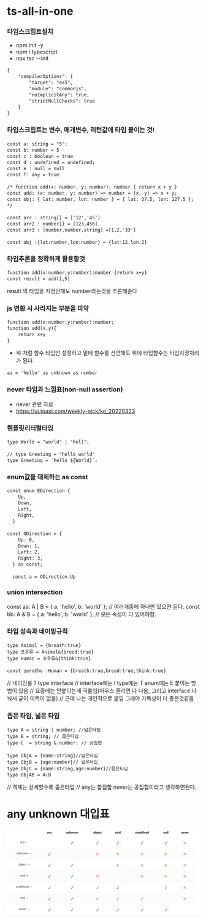 # ts-all-in-one

### 타입스크립트설치

- npm init -y
- npm i typescript
- npx tsc --init

```
{
    "compilerOptions": {
        "target": "es5",
        "module": "commonjs",
        "noImplicitAny": true,
        "strictNullChecks": true
    }
}
```

### 타입스크립트는 변수, 매개변수, 리턴값에 타입 붙이는 것!

```
const a: string = "5";
const b: number = 5
const c : boolean = true
const d : undefined = undefined;
const e : null = null
const f: any = true

/* function add(x: number, y: number): number { return x + y }
const add: (x: number, y: number) => number = (x, y) => x + y;
const obj: { lat: number, lon: number } = { lat: 37.5, lon: 127.5 }; */

const arr : string[] = ['12','45']
const arr2 : number[] = [123,456]
const arr3 : [number,number,string] =[1,2,'33']

const obj :{lat:number,lon:number} = {lat:12,lon:2}
```

### 타입추론을 정확하게 활용할것

```
function add(x:number,y:number):number {return x+y}
const result = add(1,5)
```

result 의 타입을 지정안해도 number라는것을 추론해준다

### js 변환 시 사라지는 부분을 파악

```
function add(x:number,y:number):number;
function add(x,y){
    return x+y
}
```

- 위 처럼 함수 타입만 설정하고 밑에 함수를 선언해도 위에 타입함수는 타입지정처리가 된다.

```
aa = 'hello' as unknown as number
```

### never 타입과 느낌표(non-null assertion)

- never 관련 자료
- https://ui.toast.com/weekly-pick/ko_20220323

### 템플릿리터럴타입

```
type World = "world" | "hell";

// type Greeting = "hello world"
type Greeting = `hello ${World}`;
```

### enum값을 대체하는 as const

```
const enum EDirection {
    Up,
    Down,
    Left,
    Right,
  }

const ODirection = {
    Up: 0,
    Down: 1,
    Left: 2,
    Right: 3,
  } as const;

  const a = ODirection.Up
```

### union intersection

const aa: A | B = { a: 'hello', b: 'world' }; // 여러개중에 하나만 있으면 된다.
const bb: A & B = { a: 'hello', b: 'world' }; // 모든 속성이 다 있어야함.

### 타입 상속과 네이밍규칙

```
type Animal = {breath:true}
type 포유류 = Animal&{breed:true}
type Human = 포유류&{think:true}

const zeroCho :Human = {breath:true,breed:true,think:true}
```

// 네이밍룰 ? type interface
// interface에는 I type에는 T enum에는 E 붙이는 방법이 있음
// 요즘에는 안붙이는게 국룰임(마우스 올리면 다 나옴, 그리고 interface 나눠서 굳이 이득이 없음)
// 근데 나는 개인적으로 붙임 그래야 가독성이 더 좋은것같음

### 좁은 타입, 넓은 타입

```
type A = string | number; //넓은타입
type B = string; // 좁은타입
type C  = string & number; // 공집합

type ObjA = {name:string}//넓은타입
type ObjB = {age:number}// 넓은타입
type ObjC = {name:string,age:number}//좁은타입
type ObjAB = A|B
```

// 객체는 상세할수록 좁은타입
// any는 합집합 never는 공집합이라고 생각하면된다.

# any unknown 대입표

![Alt text](image.png)

